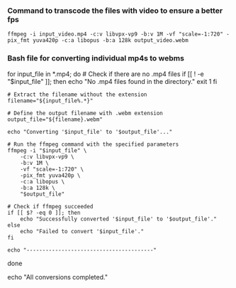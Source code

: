 ### Command to transcode the files with video to ensure a better fps
	ffmpeg -i input_video.mp4 -c:v libvpx-vp9 -b:v 1M -vf "scale=-1:720" -pix_fmt yuva420p -c:a libopus -b:a 128k output_video.webm

### Bash file for converting individual mp4s to webms

for input_file in *.mp4; do
    # Check if there are no .mp4 files
    if [[ ! -e "$input_file" ]]; then
        echo "No .mp4 files found in the directory."
        exit 1
    fi

    # Extract the filename without the extension
    filename="${input_file%.*}"

    # Define the output filename with .webm extension
    output_file="${filename}.webm"

    echo "Converting '$input_file' to '$output_file'..."

    # Run the ffmpeg command with the specified parameters
    ffmpeg -i "$input_file" \
        -c:v libvpx-vp9 \
        -b:v 1M \
        -vf "scale=-1:720" \
        -pix_fmt yuva420p \
        -c:a libopus \
        -b:a 128k \
        "$output_file"

    # Check if ffmpeg succeeded
    if [[ $? -eq 0 ]]; then
        echo "Successfully converted '$input_file' to '$output_file'."
    else
        echo "Failed to convert '$input_file'."
    fi

    echo "----------------------------------------"
done

echo "All conversions completed."
